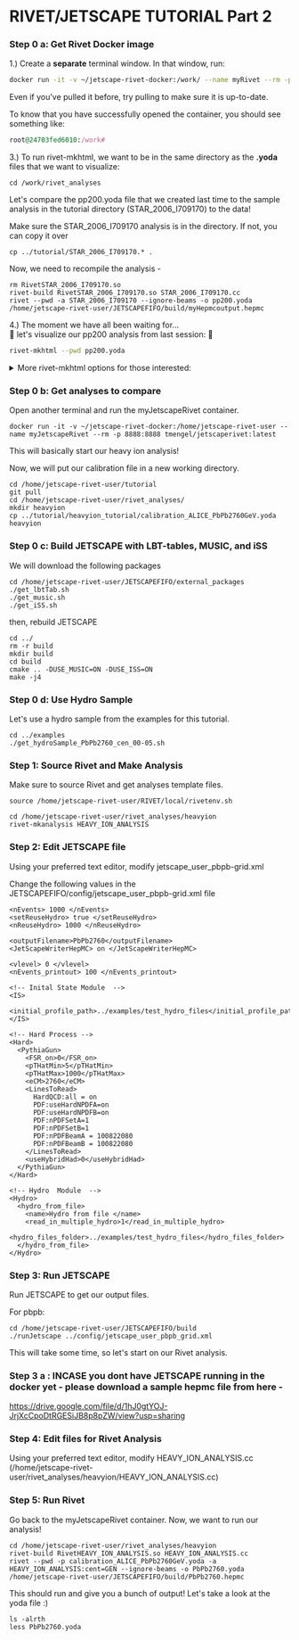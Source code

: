# RIVET/JETSCAPE TUTORIAL Part 2

### Step 0 a: Get Rivet Docker image

1.) Create a **separate** terminal window. In that window, run:
```bash
docker run -it -v ~/jetscape-rivet-docker:/work/ --name myRivet --rm -p 8888:8888 hepstore/rivet:3.1.8
```
Even if you've pulled it before, try pulling to make sure it is up-to-date.


To know that you have successfully opened the container, you should see something like:
```ruby
root@24703fed6010:/work#
```
3.) To run rivet-mkhtml, we want to be in the same directory as the **.yoda** files that we want to visualize:
```
cd /work/rivet_analyses
```
Let's compare the pp200.yoda file that we created last time to the sample analysis in the tutorial directory (STAR_2006_I709170) to the data!  

Make sure the STAR_2006_I709170 analysis is in the directory. If not, you can copy it over
```
cp ../tutorial/STAR_2006_I709170.* . 
```
Now, we need to recompile the analysis -
```
rm RivetSTAR_2006_I709170.so 
rivet-build RivetSTAR_2006_I709170.so STAR_2006_I709170.cc
rivet --pwd -a STAR_2006_I709170 --ignore-beams -o pp200.yoda /home/jetscape-rivet-user/JETSCAPEFIFO/build/myHepmcoutput.hepmc
```
 
 4.) The moment we have all been waiting for... <br>
 :tada: let's visualize our pp200 analysis from last session: :tada:
 ```bash
 rivet-mkhtml --pwd pp200.yoda
 ```
 <details>
<summary>More rivet-mkhtml options for those interested:</summary>
  
* -errs plots error bars from your monte carlo data
* -o specifies output folder <br>
For more, run 
```bash
rivet-mkhtml -h
```
</details>

### Step 0 b: Get analyses to compare
Open another terminal and run the myJetscapeRivet container.
```
docker run -it -v ~/jetscape-rivet-docker:/home/jetscape-rivet-user --name myJetscapeRivet --rm -p 8888:8888 tmengel/jetscaperivet:latest
```

This will basically start our heavy ion analysis! 

Now, we will put our calibration file in a new working directory.
```
cd /home/jetscape-rivet-user/tutorial
git pull
cd /home/jetscape-rivet-user/rivet_analyses/
mkdir heavyion
cp ../tutorial/heavyion_tutorial/calibration_ALICE_PbPb2760GeV.yoda heavyion
```

### Step 0 c: Build JETSCAPE with LBT-tables, MUSIC, and iSS

We will download the following packages 
```
cd /home/jetscape-rivet-user/JETSCAPEFIFO/external_packages
./get_lbtTab.sh
./get_music.sh
./get_iSS.sh
```
then, rebuild JETSCAPE

```
cd ../
rm -r build
mkdir build
cd build
cmake .. -DUSE_MUSIC=ON -DUSE_ISS=ON
make -j4
```

### Step 0 d: Use Hydro Sample
Let's use a hydro sample from the examples for this tutorial.
```
cd ../examples
./get_hydroSample_PbPb2760_cen_00-05.sh
```

### Step 1: Source Rivet and Make Analysis
Make sure to source Rivet and get analyses template files.

```
source /home/jetscape-rivet-user/RIVET/local/rivetenv.sh

cd /home/jetscape-rivet-user/rivet_analyses/heavyion
rivet-mkanalysis HEAVY_ION_ANALYSIS
```

### Step 2: Edit JETSCAPE file

Using your preferred text editor, modify jetscape_user_pbpb-grid.xml

Change the following values in the JETSCAPEFIFO/config/jetscape_user_pbpb-grid.xml file
```
<nEvents> 1000 </nEvents>
<setReuseHydro> true </setReuseHydro>
<nReuseHydro> 1000 </nReuseHydro>

<outputFilename>PbPb2760</outputFilename>
<JetScapeWriterHepMC> on </JetScapeWriterHepMC>

<vlevel> 0 </vlevel>
<nEvents_printout> 100 </nEvents_printout>
```
```
<!-- Inital State Module  -->
<IS>
   <initial_profile_path>../examples/test_hydro_files</initial_profile_path>
</IS>
```

```
<!-- Hard Process -->
<Hard>
  <PythiaGun>
    <FSR_on>0</FSR_on>
    <pTHatMin>5</pTHatMin>
    <pTHatMax>1000</pTHatMax>
    <eCM>2760</eCM>
    <LinesToRead>
      HardQCD:all = on
      PDF:useHardNPDFA=on
      PDF:useHardNPDFB=on
      PDF:nPDFSetA=1
      PDF:nPDFSetB=1
      PDF:nPDFBeamA = 100822080
      PDF:nPDFBeamB = 100822080
    </LinesToRead>
    <useHybridHad>0</useHybridHad>
  </PythiaGun>
</Hard>
```

```
<!-- Hydro  Module  -->
<Hydro>
  <hydro_from_file>
    <name>Hydro from file </name>
    <read_in_multiple_hydro>1</read_in_multiple_hydro>
    <hydro_files_folder>../examples/test_hydro_files</hydro_files_folder>
  </hydro_from_file>
</Hydro>
```

### Step 3: Run JETSCAPE
Run JETSCAPE to get our output files. 

For pbpb:
```
cd /home/jetscape-rivet-user/JETSCAPEFIFO/build
./runJetscape ../config/jetscape_user_pbpb_grid.xml
```
This will take some time, so let's start on our Rivet analysis.

### Step 3 a : INCASE you dont have JETSCAPE running in the docker yet - please download a sample hepmc file from here -
https://drive.google.com/file/d/1hJ0gtYOJ-JrjXcCpoDtRGESiJB8p8pZW/view?usp=sharing

### Step 4: Edit files for Rivet Analysis
Using your preferred text editor, modify HEAVY_ION_ANALYSIS.cc (/home/jetscape-rivet-user/rivet_analyses/heavyion/HEAVY_ION_ANALYSIS.cc)


### Step 5: Run Rivet
Go back to the myJetscapeRivet container. Now, we want to run our analysis!
```
cd /home/jetscape-rivet-user/rivet_analyses/heavyion
rivet-build RivetHEAVY_ION_ANALYSIS.so HEAVY_ION_ANALYSIS.cc
rivet --pwd -p calibration_ALICE_PbPb2760GeV.yoda -a HEAVY_ION_ANALYSIS:cent=GEN --ignore-beams -o PbPb2760.yoda /home/jetscape-rivet-user/JETSCAPEFIFO/build/PbPb2760.hepmc
```
This should run and give you a bunch of output! Let's take a look at the yoda file :)

```
ls -alrth
less PbPb2760.yoda
```

